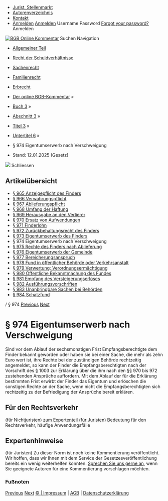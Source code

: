   * [Jurist. Stellenmarkt](https://bgb.kommentar.de/Buch-3/Abschnitt-3/Titel-3/Untertitel-6/</job-board> "Jurist. Stellenmarkt")
  * [Autorenverzeichnis](https://bgb.kommentar.de/Buch-3/Abschnitt-3/Titel-3/Untertitel-6/</Autorenverzeichnis> "Autorenverzeichnis")
  * [Kontakt](https://bgb.kommentar.de/Buch-3/Abschnitt-3/Titel-3/Untertitel-6/</Kontakt>)
  * [Anmelden](https://bgb.kommentar.de/Buch-3/Abschnitt-3/Titel-3/Untertitel-6/<#login> "show login form") [Anmelden](https://bgb.kommentar.de/Buch-3/Abschnitt-3/Titel-3/Untertitel-6/<#> "hide login form") Username Password
[Forgot your password?](https://bgb.kommentar.de/Buch-3/Abschnitt-3/Titel-3/Untertitel-6/</user/forgotpassword>) Anmelden 


[![BGB Online Kommentar](https://bgb.kommentar.de/extension/bgb/design/bgb/images/logo.png)](https://bgb.kommentar.de/Buch-3/Abschnitt-3/Titel-3/Untertitel-6/</> "BGB Online Kommentar")
Suchen
Navigation
  * [Allgemeiner Teil](https://bgb.kommentar.de/Buch-3/Abschnitt-3/Titel-3/Untertitel-6/</Buch-1>)
  * [Recht der Schuldverhältnisse](https://bgb.kommentar.de/Buch-3/Abschnitt-3/Titel-3/Untertitel-6/</Buch-2>)
  * [Sachenrecht](https://bgb.kommentar.de/Buch-3/Abschnitt-3/Titel-3/Untertitel-6/</Buch-3>)
  * [Familienrecht](https://bgb.kommentar.de/Buch-3/Abschnitt-3/Titel-3/Untertitel-6/</Buch-4>)
  * [Erbrecht](https://bgb.kommentar.de/Buch-3/Abschnitt-3/Titel-3/Untertitel-6/</Buch-5>)


  * [Der online BGB-Kommentar](https://bgb.kommentar.de/Buch-3/Abschnitt-3/Titel-3/Untertitel-6/</>) »
  * [Buch 3](https://bgb.kommentar.de/Buch-3/Abschnitt-3/Titel-3/Untertitel-6/</Buch-3>) »
  * [Abschnitt 3](https://bgb.kommentar.de/Buch-3/Abschnitt-3/Titel-3/Untertitel-6/</Buch-3/Abschnitt-3>) »
  * [Titel 3](https://bgb.kommentar.de/Buch-3/Abschnitt-3/Titel-3/Untertitel-6/</Buch-3/Abschnitt-3/Titel-3>) »
  * [Untertitel 6](https://bgb.kommentar.de/Buch-3/Abschnitt-3/Titel-3/Untertitel-6/</Buch-3/Abschnitt-3/Titel-3/Untertitel-6>) »
  * § 974 Eigentumserwerb nach Verschweigung 
  * Stand: 12.01.2025 (Gesetz) 


![](https://vg01.met.vgwort.de/na/1c9909529ead4f509072c06d9081a7d5)
Schliessen 
## Artikelübersicht
  * [ § 965 Anzeigepflicht des Finders ](https://bgb.kommentar.de/Buch-3/Abschnitt-3/Titel-3/Untertitel-6/</Buch-3/Abschnitt-3/Titel-3/Untertitel-6/Anzeigepflicht-des-Finders>)
  * [ § 966 Verwahrungspflicht ](https://bgb.kommentar.de/Buch-3/Abschnitt-3/Titel-3/Untertitel-6/</Buch-3/Abschnitt-3/Titel-3/Untertitel-6/Verwahrungspflicht>)
  * [ § 967 Ablieferungspflicht ](https://bgb.kommentar.de/Buch-3/Abschnitt-3/Titel-3/Untertitel-6/</Buch-3/Abschnitt-3/Titel-3/Untertitel-6/Ablieferungspflicht>)
  * [ § 968 Umfang der Haftung ](https://bgb.kommentar.de/Buch-3/Abschnitt-3/Titel-3/Untertitel-6/</Buch-3/Abschnitt-3/Titel-3/Untertitel-6/Umfang-der-Haftung>)
  * [ § 969 Herausgabe an den Verlierer ](https://bgb.kommentar.de/Buch-3/Abschnitt-3/Titel-3/Untertitel-6/</Buch-3/Abschnitt-3/Titel-3/Untertitel-6/Herausgabe-an-den-Verlierer>)
  * [ § 970 Ersatz von Aufwendungen ](https://bgb.kommentar.de/Buch-3/Abschnitt-3/Titel-3/Untertitel-6/</Buch-3/Abschnitt-3/Titel-3/Untertitel-6/Ersatz-von-Aufwendungen>)
  * [ § 971 Finderlohn ](https://bgb.kommentar.de/Buch-3/Abschnitt-3/Titel-3/Untertitel-6/</Buch-3/Abschnitt-3/Titel-3/Untertitel-6/Finderlohn>)
  * [ § 972 Zurückbehaltungsrecht des Finders ](https://bgb.kommentar.de/Buch-3/Abschnitt-3/Titel-3/Untertitel-6/</Buch-3/Abschnitt-3/Titel-3/Untertitel-6/Zurueckbehaltungsrecht-des-Finders>)
  * [ § 973 Eigentumserwerb des Finders ](https://bgb.kommentar.de/Buch-3/Abschnitt-3/Titel-3/Untertitel-6/</Buch-3/Abschnitt-3/Titel-3/Untertitel-6/Eigentumserwerb-des-Finders>)
  * § 974 Eigentumserwerb nach Verschweigung 
  * [ § 975 Rechte des Finders nach Ablieferung ](https://bgb.kommentar.de/Buch-3/Abschnitt-3/Titel-3/Untertitel-6/</Buch-3/Abschnitt-3/Titel-3/Untertitel-6/Rechte-des-Finders-nach-Ablieferung>)
  * [ § 976 Eigentumserwerb der Gemeinde ](https://bgb.kommentar.de/Buch-3/Abschnitt-3/Titel-3/Untertitel-6/</Buch-3/Abschnitt-3/Titel-3/Untertitel-6/Eigentumserwerb-der-Gemeinde>)
  * [ § 977 Bereicherungsanspruch ](https://bgb.kommentar.de/Buch-3/Abschnitt-3/Titel-3/Untertitel-6/</Buch-3/Abschnitt-3/Titel-3/Untertitel-6/Bereicherungsanspruch>)
  * [ § 978 Fund in öffentlicher Behörde oder Verkehrsanstalt ](https://bgb.kommentar.de/Buch-3/Abschnitt-3/Titel-3/Untertitel-6/</Buch-3/Abschnitt-3/Titel-3/Untertitel-6/Fund-in-oeffentlicher-Behoerde-oder-Verkehrsanstalt>)
  * [ § 979 Verwertung; Verordnungsermächtigung ](https://bgb.kommentar.de/Buch-3/Abschnitt-3/Titel-3/Untertitel-6/</Buch-3/Abschnitt-3/Titel-3/Untertitel-6/Verwertung-Verordnungsermaechtigung>)
  * [ § 980 Öffentliche Bekanntmachung des Fundes ](https://bgb.kommentar.de/Buch-3/Abschnitt-3/Titel-3/Untertitel-6/</Buch-3/Abschnitt-3/Titel-3/Untertitel-6/Oeffentliche-Bekanntmachung-des-Fundes>)
  * [ § 981 Empfang des Versteigerungserlöses ](https://bgb.kommentar.de/Buch-3/Abschnitt-3/Titel-3/Untertitel-6/</Buch-3/Abschnitt-3/Titel-3/Untertitel-6/Empfang-des-Versteigerungserloeses>)
  * [ § 982 Ausführungsvorschriften ](https://bgb.kommentar.de/Buch-3/Abschnitt-3/Titel-3/Untertitel-6/</Buch-3/Abschnitt-3/Titel-3/Untertitel-6/Ausfuehrungsvorschriften>)
  * [ § 983 Unanbringbare Sachen bei Behörden ](https://bgb.kommentar.de/Buch-3/Abschnitt-3/Titel-3/Untertitel-6/</Buch-3/Abschnitt-3/Titel-3/Untertitel-6/Unanbringbare-Sachen-bei-Behoerden>)
  * [ § 984 Schatzfund ](https://bgb.kommentar.de/Buch-3/Abschnitt-3/Titel-3/Untertitel-6/</Buch-3/Abschnitt-3/Titel-3/Untertitel-6/Schatzfund>)


/ § 974 
[Previous](https://bgb.kommentar.de/Buch-3/Abschnitt-3/Titel-3/Untertitel-6/</Buch-3/Abschnitt-3/Titel-3/Untertitel-6/Eigentumserwerb-des-Finders> "§ 973 Eigentumserwerb des Finders") [Next](https://bgb.kommentar.de/Buch-3/Abschnitt-3/Titel-3/Untertitel-6/</Buch-3/Abschnitt-3/Titel-3/Untertitel-6/Rechte-des-Finders-nach-Ablieferung> "§ 975 Rechte des Finders nach Ablieferung")
# § 974 Eigentumserwerb nach Verschweigung
Sind vor dem Ablauf der sechsmonatigen Frist Empfangsberechtigte dem Finder bekannt geworden oder haben sie bei einer Sache, die mehr als zehn Euro wert ist, ihre Rechte bei der zuständigen Behörde rechtzeitig angemeldet, so kann der Finder die Empfangsberechtigten nach der Vorschrift des § 1003 zur Erklärung über die ihm nach den §§ 970 bis 972 zustehenden Ansprüche auffordern. Mit dem Ablauf der für die Erklärung bestimmten Frist erwirbt der Finder das Eigentum und erlöschen die sonstigen Rechte an der Sache, wenn nicht die Empfangsberechtigten sich rechtzeitig zu der Befriedigung der Ansprüche bereit erklären.
## Für den Rechtsverkehr 
(für Nichtjuristen)
[zum Expertenteil (für Juristen)](https://bgb.kommentar.de/Buch-3/Abschnitt-3/Titel-3/Untertitel-6/<#expertenhinweise>)
Bedeutung für den Rechtsverkehr, häufige Anwendungsfälle
## Expertenhinweise
(für Juristen)
Zu dieser Norm ist noch keine Kommentierung veröffentlicht. Wir hoffen, dass wir Ihnen mit dem Service der Gesetzesveröffentlichung bereits ein wenig weiterhelfen konnten. [Sprechen Sie uns gerne an](https://bgb.kommentar.de/Buch-3/Abschnitt-3/Titel-3/Untertitel-6/</Kontakt>), wenn Sie geeignete Autoren für eine Kommentierung vorschlagen möchten. 
### Fußnoten
[Previous](https://bgb.kommentar.de/Buch-3/Abschnitt-3/Titel-3/Untertitel-6/</Buch-3/Abschnitt-3/Titel-3/Untertitel-6/Eigentumserwerb-des-Finders> "§ 973 Eigentumserwerb des Finders") [Next](https://bgb.kommentar.de/Buch-3/Abschnitt-3/Titel-3/Untertitel-6/</Buch-3/Abschnitt-3/Titel-3/Untertitel-6/Rechte-des-Finders-nach-Ablieferung> "§ 975 Rechte des Finders nach Ablieferung")
[© | Impressum](https://bgb.kommentar.de/Buch-3/Abschnitt-3/Titel-3/Untertitel-6/</Kontakt>) | [AGB](https://bgb.kommentar.de/Buch-3/Abschnitt-3/Titel-3/Untertitel-6/</AGB>) | [Datenschutzerklärung](https://bgb.kommentar.de/Buch-3/Abschnitt-3/Titel-3/Untertitel-6/</Datenschutzerklaerung-fuer-Leser>)
